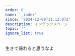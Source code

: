 ```yaml
---
order: 0
name: '_index'
since: '2024-12-08T11:12:07Z'
description: インデックスページ
topic: ''
ignore_list: true
---
```


生きて帰れると思うなよ